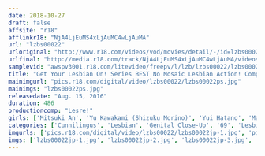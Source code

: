 ```yaml
---
date: 2018-10-27
draft: false
affsite: "r18"
afflinkr18: "NjA4LjEuMS4xLjAuMC4wLjAuMA"
url: "lzbs00022"
urloriginal: "http://www.r18.com/videos/vod/movies/detail/-/id=lzbs00022"
urlfinal: "http://media.r18.com/track/NjA4LjEuMS4xLjAuMC4wLjAuMA/videos/vod/movies/detail/-/id=lzbs00022"
samplevid: "awspv3001.r18.com/litevideo/freepv/l/lzb/lzbs00022/lzbs00022_dmb_w.mp4"
title: "Get Your Lesbian On! Series BEST No Mosaic Lesbian Action! Complete 8 Hours Of Ultra To-The-Limit Lesbian Action!"
mainimgurl: "pics.r18.com/digital/video/lzbs00022/lzbs00022ps.jpg"
mainimgs: "lzbs00022ps.jpg"
releasedate: "Aug. 15, 2016"
duration: 486
productioncomp: "Lesre!"
girls: ['Mitsuki An', 'Yu Kawakami (Shizuku Morino)', 'Yui Hatano', 'Maki Hojo', 'Ayaka Tomoda', 'Erika Kitagawa', 'Yuki Shin', 'Kotomi Asakura', 'Chika Arimura', 'Ema Kisaki (HARUKI, Haruki Kato)']
categories: ['Cunnilingus', 'Lesbian', 'Genital Close-Up', '69', 'Lesbian Kissing', 'Hi-Def']
imgurls: ['pics.r18.com/digital/video/lzbs00022/lzbs00022jp-1.jpg', 'pics.r18.com/digital/video/lzbs00022/lzbs00022jp-2.jpg', 'pics.r18.com/digital/video/lzbs00022/lzbs00022jp-3.jpg', 'pics.r18.com/digital/video/lzbs00022/lzbs00022jp-4.jpg', 'pics.r18.com/digital/video/lzbs00022/lzbs00022jp-5.jpg', 'pics.r18.com/digital/video/lzbs00022/lzbs00022jp-6.jpg', 'pics.r18.com/digital/video/lzbs00022/lzbs00022jp-7.jpg', 'pics.r18.com/digital/video/lzbs00022/lzbs00022jp-8.jpg', 'pics.r18.com/digital/video/lzbs00022/lzbs00022jp-9.jpg', 'pics.r18.com/digital/video/lzbs00022/lzbs00022jp-10.jpg', 'pics.r18.com/digital/video/lzbs00022/lzbs00022jp-11.jpg', 'pics.r18.com/digital/video/lzbs00022/lzbs00022jp-12.jpg', 'pics.r18.com/digital/video/lzbs00022/lzbs00022jp-13.jpg', 'pics.r18.com/digital/video/lzbs00022/lzbs00022jp-14.jpg', 'pics.r18.com/digital/video/lzbs00022/lzbs00022jp-15.jpg', 'pics.r18.com/digital/video/lzbs00022/lzbs00022jp-16.jpg', 'pics.r18.com/digital/video/lzbs00022/lzbs00022jp-17.jpg', 'pics.r18.com/digital/video/lzbs00022/lzbs00022jp-18.jpg', 'pics.r18.com/digital/video/lzbs00022/lzbs00022jp-19.jpg', 'pics.r18.com/digital/video/lzbs00022/lzbs00022jp-20.jpg']
imgs: ['lzbs00022jp-1.jpg', 'lzbs00022jp-2.jpg', 'lzbs00022jp-3.jpg', 'lzbs00022jp-4.jpg', 'lzbs00022jp-5.jpg', 'lzbs00022jp-6.jpg', 'lzbs00022jp-7.jpg', 'lzbs00022jp-8.jpg', 'lzbs00022jp-9.jpg', 'lzbs00022jp-10.jpg', 'lzbs00022jp-11.jpg', 'lzbs00022jp-12.jpg', 'lzbs00022jp-13.jpg', 'lzbs00022jp-14.jpg', 'lzbs00022jp-15.jpg', 'lzbs00022jp-16.jpg', 'lzbs00022jp-17.jpg', 'lzbs00022jp-18.jpg', 'lzbs00022jp-19.jpg', 'lzbs00022jp-20.jpg']
---
```

